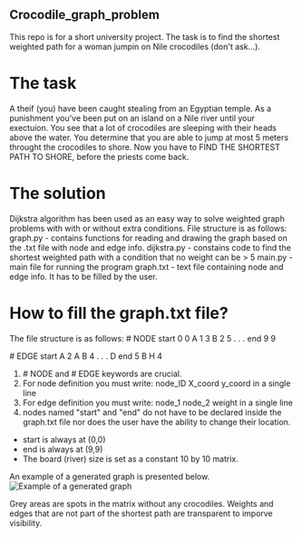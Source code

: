 ## Crocodile_graph_problem
This repo is for a short university project. The task is to find the shortest weighted path for a woman jumpin on Nile crocodiles (don't ask...).


# The task
A theif (you) have been caught stealing from an Egyptian temple. As a punishment you've been put on an island on a Nile river until your exectuion. You see that a lot of crocodiles are sleeping with their heads above the water. You determine that you are able to jump at most 5 meters throught the crocodiles to shore. Now you have to FIND THE SHORTEST PATH TO SHORE, before the priests come back.

# The solution
Dijkstra algorithm has been used as an easy way to solve weighted graph problems with with or without extra conditions. File structure is as follows:
graph.py - contains functions for reading and drawing the graph based on the .txt file with node and edge info. 
dijkstra.py - constains code to find the shortest weighted path with a condition that no weight can be > 5
main.py - main file for running the program
graph.txt - text file containing node and edge info. It has to be filled by the user.

# How to fill the graph.txt file?
The file structure is as follows:
\# NODE
start 0 0
A 1 3
B 2 5
.
.
.
end 9 9

\# EDGE
start A 2
A B 4
.
.
.
D end 5
B H 4

1. \# NODE and \# EDGE keywords are crucial.
2. For node definition you must write: node_ID X_coord y_coord in a single line
3. For edge definition you must write: node_1 node_2 weight in a single line
4. nodes named "start" and "end" do not have to be declared inside the graph.txt file nor does the user have the ability to change their location.
- start is always at (0,0)
- end is always at (9,9)
- The board (river) size is set as a constant 10 by 10 matrix.

An example of a generated graph is presented below.
![Example of a generated graph](ex_graph.png)

Grey areas are spots in the matrix without any crocodiles. Weights and edges that are not part of the shortest path are transparent to imporve visibility.